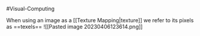 #Visual-Computing 

When using an image as a [[Texture Mapping|texture]] we refer to its pixels as ==texels==
![[Pasted image 20230406123614.png]]
